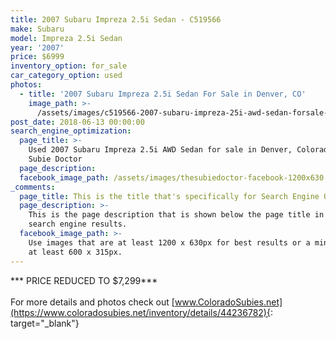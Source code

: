 ```yaml
---
title: 2007 Subaru Impreza 2.5i Sedan - C519566
make: Subaru
model: Impreza 2.5i Sedan
year: '2007'
price: $6999
inventory_option: for_sale
car_category_option: used
photos:
  - title: '2007 Subaru Impreza 2.5i Sedan For Sale in Denver, CO'
    image_path: >-
      /assets/images/c519566-2007-subaru-impreza-25i-awd-sedan-forsale-denverco-thesubiedoctor-001.jpg
post_date: 2018-06-13 00:00:00
search_engine_optimization:
  page_title: >-
    Used 2007 Subaru Impreza 2.5i AWD Sedan for sale in Denver, Colorado at The
    Subie Doctor
  page_description:
  facebook_image_path: /assets/images/thesubiedoctor-facebook-1200x630.png
_comments:
  page_title: This is the title that's specifically for Search Engine Optimization.
  page_description: >-
    This is the page description that is shown below the page title in the
    search engine results.
  facebook_image_path: >-
    Use images that are at least 1200 x 630px for best results or a minimum of
    at least 600 x 315px.
---
```


\*\*\* PRICE REDUCED TO $7,299\*\*\*<br><br>For more details and photos check out [www.ColoradoSubies.net](https://www.coloradosubies.net/inventory/details/44236782){: target="_blank"}